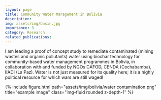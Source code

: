 ```yaml
---
layout: page
title: Community Water Management in Bolivia 
description:
img: assets/img/basin.jpg
importance: 3
category: Research
related_publications: 
---
```


I am leading a proof of concept study to remediate contaminated (mining wastes and organic pollutants) water using biochar technology for community-based water management programmes in Bolivia, in collaboration with and funded by NGOs CAFOD, CENDA (Cochabamba), IIADI (La Paz). Water is not just measured for its quality here; it is a highly political resource for which wars are still waged!

<div class="row">
    <div class="col-sm mt-3 mt-md-0">
        {% include figure.html path="assets/img/bolivia/water contamination.png" title="example image" class="img-fluid rounded z-depth-1" %}
    </div>
</div>








